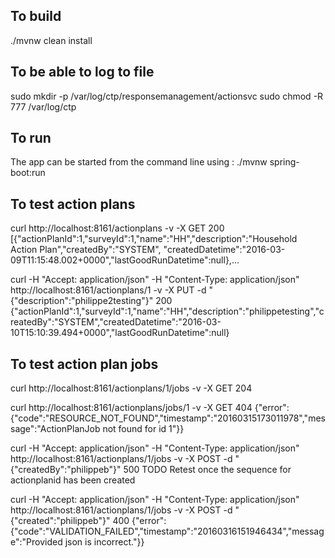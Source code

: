 ## To build
./mvnw clean install


## To be able to log to file
sudo mkdir -p /var/log/ctp/responsemanagement/actionsvc 
sudo chmod -R 777 /var/log/ctp


## To run
The app can be started from the command line using : ./mvnw spring-boot:run


## To test action plans
curl http://localhost:8161/actionplans -v -X GET
200 [{"actionPlanId":1,"surveyId":1,"name":"HH","description":"Household Action Plan","createdBy":"SYSTEM", "createdDatetime":"2016-03-09T11:15:48.002+0000","lastGoodRunDatetime":null},...

curl  -H "Accept: application/json" -H "Content-Type: application/json" http://localhost:8161/actionplans/1 -v -X PUT -d "{\"description\":\"philippe2testing\"}"
200 {"actionPlanId":1,"surveyId":1,"name":"HH","description":"philippetesting","createdBy":"SYSTEM","createdDatetime":"2016-03-10T15:10:39.494+0000","lastGoodRunDatetime":null}


## To test action plan jobs
curl http://localhost:8161/actionplans/1/jobs -v -X GET
204

curl http://localhost:8161/actionplans/jobs/1 -v -X GET
404 {"error":{"code":"RESOURCE_NOT_FOUND","timestamp":"20160315173011978","message":"ActionPlanJob not found for id 1"}}

curl  -H "Accept: application/json" -H "Content-Type: application/json" http://localhost:8161/actionplans/1/jobs -v -X POST -d "{\"createdBy\":\"philippeb\"}"
500 TODO Retest once the sequence for actionplanid has been created

curl  -H "Accept: application/json" -H "Content-Type: application/json" http://localhost:8161/actionplans/1/jobs -v -X POST -d "{\"created\":\"philippeb\"}"
400 {"error":{"code":"VALIDATION_FAILED","timestamp":"20160316151946434","message":"Provided json is incorrect."}}


